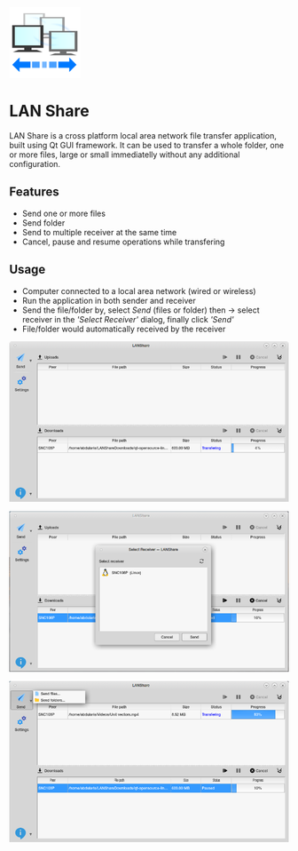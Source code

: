 ![Icon](src/img/icon.png)

# LAN Share
LAN Share is a cross platform local area network file transfer application, built using Qt GUI framework. It can be used to transfer a whole folder, one or more files, large or small immediatelly without any additional configuration.

## Features
* Send one or more files
* Send folder
* Send to multiple receiver at the same time
* Cancel, pause and resume operations while transfering

## Usage
* Computer connected to a local area network (wired or wireless)
* Run the application in both sender and receiver
* Send the file/folder by, select *Send* (files or folder) then -> select receiver in the *'Select Receiver'* dialog, finally click *'Send'*
* File/folder would automatically received by the receiver


![Screenshot 1](screenshot.png)

![Screenshot 2](screenshot2.png) 

![Screenshot 3](screenshot3.png) 
